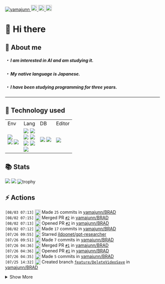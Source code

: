 <p align="left">
  <a href="https://github.com/yamajunn/yamajunn/">
    <img src="https://komarev.com/ghpvc/?username=yamajunn" alt="yamajunn" />
  </a>
  <a href="https://github.com/yamajunn">
    <img height="20" src="https://img.shields.io/github/followers/yamajunn?label=follow&logo=github&style=flat" />
  </a>
  <a href="http://qiita.com/amiton1115">
    <img height="20" src="https://qiita-badge.apiapi.app/s/amiton1115/posts.svg" />
  </a>
  <//qiita.com/amiton1115">
    <img height="20" src="https://qiita-badge.apiapi.app/s/amiton1115/contributions.svg" />
  </a>
</p>
  
# 👋 Hi there

## 📝 About me
##### ・ I am interested in AI and am studying it.
  
##### ・ My native language is Japanese.
  
##### ・ I have been studying programming for three years.
  
---
## 🔧 Technology used

<table>
  <tr>
    <td>Env</td>
    <td>Lang</td>
    <td>DB</td>
    <td>Editor</td>
  </tr>
  <tr>
    <td>
      <img src="https://img.shields.io/badge/-Docker-EEE.svg?logo=docker&style=flat">
      <br>
      <img src="https://img.shields.io/badge/-shell-555.svg?logo=shell&style=flat">
      <img src="https://img.shields.io/badge/-zsh-555.svg?logo=&style=flat">
    </td>
    <td>
      <img src="https://img.shields.io/badge/-HTML5-333.svg?logo=html5&style=flat">
      <img src="https://img.shields.io/badge/-CSS3-1572B6.svg?logo=css3&style=flat">
      <br>
      <img src="https://img.shields.io/badge/-TypeScript-555.svg?logo=typescript&style=flat">
      <img src="https://img.shields.io/badge/-React-555.svg?logo=react&style=flat">
      <br>
      <img src="https://img.shields.io/badge/-Python-F9DC3E.svg?logo=python&style=flat">
      <img src="https://img.shields.io/badge/-pandas-%23150458.svg?logo=pandas&style=flat">
      <br>
      <img src="https://img.shields.io/badge/-Java-F80000.svg?logo=&style=flat">
    </td>
    <td>
      <img src="https://img.shields.io/badge/sqlite-%2307405e.svg?logo=sqlite&style=flat">
      <img src="https://img.shields.io/badge/-MySQL-000000.svg?logo=mysql&style=flat">
    </td>
    <td>
      <img src="https://img.shields.io/badge/-Vim-019733.svg?logo=vim&style=flat">
    </td>
  </tr>
</table>
  
## 📚 Stats
![](http://github-profile-summary-cards.vercel.app/api/cards/most-commit-language?username=yamajunn&theme=apprentice)
![](http://github-profile-summary-cards.vercel.app/api/cards/productive-time?username=yamajunn&theme=apprentice&utcOffset=9)
![trophy](https://github-profile-trophy.vercel.app/?username=yamajunn&theme=discord&margin-w=15&no-bg=true&column=6&no-frame=true&rank=-?)

## ⚡️ Actions
  <!--START_SECTION:activity-->
`[08/03 07:13]` <img alt="📝" src="https://github.com/cheesits456/github-activity-readme/raw/master/icons/commit.png" align="top" height="18"> Made `25` commits in [yamajunn/BRAD](https://github.com/yamajunn/BRAD)  
`[08/02 07:15]` <img alt="🎉" src="https://github.com/cheesits456/github-activity-readme/raw/master/icons/merge.png" align="top" height="18"> Merged PR [`#2`](https://github.com//yamajunn/BRAD/pull/2 'Feature/delete video save') in [yamajunn/BRAD](https://github.com/yamajunn/BRAD)  
`[08/02 07:13]` <img alt="✅" src="https://github.com/cheesits456/github-activity-readme/raw/master/icons/pr-open.png" align="top" height="18"> Opened PR [`#2`](https://github.com//yamajunn/BRAD/pull/2 'Feature/delete video save') in [yamajunn/BRAD](https://github.com/yamajunn/BRAD)  
`[08/02 07:12]` <img alt="📝" src="https://github.com/cheesits456/github-activity-readme/raw/master/icons/commit.png" align="top" height="18"> Made `17` commits in [yamajunn/BRAD](https://github.com/yamajunn/BRAD)  
`[07/26 09:55]` <img alt="⭐" src="https://github.com/cheesits456/github-activity-readme/raw/master/icons/star.png" align="top" height="18"> Starred [ildoonet/gpt-researcher](https://github.com/ildoonet/gpt-researcher)  
`[07/26 09:51]` <img alt="📝" src="https://github.com/cheesits456/github-activity-readme/raw/master/icons/commit.png" align="top" height="18"> Made `7` commits in [yamajunn/BRAD](https://github.com/yamajunn/BRAD)  
`[07/26 04:36]` <img alt="🎉" src="https://github.com/cheesits456/github-activity-readme/raw/master/icons/merge.png" align="top" height="18"> Merged PR [`#1`](https://github.com//yamajunn/BRAD/pull/1 'Feature/delete video save') in [yamajunn/BRAD](https://github.com/yamajunn/BRAD)  
`[07/26 04:36]` <img alt="✅" src="https://github.com/cheesits456/github-activity-readme/raw/master/icons/pr-open.png" align="top" height="18"> Opened PR [`#1`](https://github.com//yamajunn/BRAD/pull/1 'Feature/delete video save') in [yamajunn/BRAD](https://github.com/yamajunn/BRAD)  
`[07/26 04:35]` <img alt="📝" src="https://github.com/cheesits456/github-activity-readme/raw/master/icons/commit.png" align="top" height="18"> Made `5` commits in [yamajunn/BRAD](https://github.com/yamajunn/BRAD)  
`[07/25 14:32]` <img alt="📂" src="https://github.com/cheesits456/github-activity-readme/raw/master/icons/create-branch.png" align="top" height="18"> Created branch [`feature/DeleteVideoSave`](https://github.com/yamajunn/BRAD/tree/feature/DeleteVideoSave) in [yamajunn/BRAD](https://github.com/yamajunn/BRAD)  

<details><summary>Show More</summary>

`[07/25 13:52]` <img alt="📝" src="https://github.com/cheesits456/github-activity-readme/raw/master/icons/commit.png" align="top" height="18"> Made `21` commits in [yamajunn/BRAD](https://github.com/yamajunn/BRAD)  
`[07/20 01:41]` <img alt="📝" src="https://github.com/cheesits456/github-activity-readme/raw/master/icons/commit.png" align="top" height="18"> Made `1` commit in [yamajunn/yamajunn](https://github.com/yamajunn/yamajunn)  
`[07/19 06:15]` <img alt="📝" src="https://github.com/cheesits456/github-activity-readme/raw/master/icons/commit.png" align="top" height="18"> Made `1` commit in [yamajunn/StringMath](https://github.com/yamajunn/StringMath)  
`[07/19 06:01]` <img alt="⭐" src="https://github.com/cheesits456/github-activity-readme/raw/master/icons/star.png" align="top" height="18"> Starred [deeprajsinghsisodiya/Flutter-Dev-Discord-Tips-Tricks.](https://github.com/deeprajsinghsisodiya/Flutter-Dev-Discord-Tips-Tricks.)  
`[07/19 06:00]` <img alt="⭐" src="https://github.com/cheesits456/github-activity-readme/raw/master/icons/star.png" align="top" height="18"> Starred [CG-AA/Wool](https://github.com/CG-AA/Wool)  
`[07/19 05:56]` <img alt="⭐" src="https://github.com/cheesits456/github-activity-readme/raw/master/icons/star.png" align="top" height="18"> Starred [Mekasniz/Discord-Raider](https://github.com/Mekasniz/Discord-Raider)  
`[07/19 02:56]` <img alt="📝" src="https://github.com/cheesits456/github-activity-readme/raw/master/icons/commit.png" align="top" height="18"> Made `7` commits in [yamajunn/yamajunn](https://github.com/yamajunn/yamajunn)  
`[07/19 02:15]` <img alt="✅" src="https://github.com/cheesits456/github-activity-readme/raw/master/icons/pr-open.png" align="top" height="18"> Opened PR [`#5`](https://github.com//yufukui-m/vanxxx-server/pull/5 'yamazaki test') in [yufukui-m/vanxxx-server](https://github.com/yufukui-m/vanxxx-server)  
`[07/19 02:15]` <img alt="📝" src="https://github.com/cheesits456/github-activity-readme/raw/master/icons/commit.png" align="top" height="18"> Made `1` commit in [yufukui-m/vanxxx-server](https://github.com/yufukui-m/vanxxx-server)  
`[07/19 02:14]` <img alt="📂" src="https://github.com/cheesits456/github-activity-readme/raw/master/icons/create-branch.png" align="top" height="18"> Created branch [`yamazaki-test`](https://github.com/yufukui-m/vanxxx-server/tree/yamazaki-test) in [yufukui-m/vanxxx-server](https://github.com/yufukui-m/vanxxx-server)  
`[07/19 02:10]` <img alt="📝" src="https://github.com/cheesits456/github-activity-readme/raw/master/icons/commit.png" align="top" height="18"> Made `11` commits in [yamajunn/yamajunn](https://github.com/yamajunn/yamajunn)  
`[07/18 08:37]` <img alt="📝" src="https://github.com/cheesits456/github-activity-readme/raw/master/icons/commit.png" align="top" height="18"> Made `3` commits in [yamajunn/StringMath](https://github.com/yamajunn/StringMath)  
`[07/18 08:20]` <img alt="⭐" src="https://github.com/cheesits456/github-activity-readme/raw/master/icons/star.png" align="top" height="18"> Starred [yamajunn/BRAD](https://github.com/yamajunn/BRAD)  
`[07/18 08:20]` <img alt="⭐" src="https://github.com/cheesits456/github-activity-readme/raw/master/icons/star.png" align="top" height="18"> Starred [yamajunn/BRAD](https://github.com/yamajunn/BRAD)  
`[07/18 08:20]` <img alt="⭐" src="https://github.com/cheesits456/github-activity-readme/raw/master/icons/star.png" align="top" height="18"> Starred [yamajunn/BRAD](https://github.com/yamajunn/BRAD)  
`[07/18 08:07]` <img alt="📝" src="https://github.com/cheesits456/github-activity-readme/raw/master/icons/commit.png" align="top" height="18"> Made `4` commits in [yamajunn/IRAD](https://github.com/yamajunn/IRAD)  
`[07/18 04:02]` <img alt="📝" src="https://github.com/cheesits456/github-activity-readme/raw/master/icons/commit.png" align="top" height="18"> Made `3` commits in [yamajunn/yamajunn](https://github.com/yamajunn/yamajunn)  
`[07/17 10:56]` <img alt="📝" src="https://github.com/cheesits456/github-activity-readme/raw/master/icons/commit.png" align="top" height="18"> Made `7` commits in [yamajunn/IRAD](https://github.com/yamajunn/IRAD)  
`[07/14 06:35]` <img alt="⭐" src="https://github.com/cheesits456/github-activity-readme/raw/master/icons/star.png" align="top" height="18"> Starred [sp614x/optifine](https://github.com/sp614x/optifine)  
`[07/13 02:49]` <img alt="⭐" src="https://github.com/cheesits456/github-activity-readme/raw/master/icons/star.png" align="top" height="18"> Starred [lszomoru/winget-pkgs](https://github.com/lszomoru/winget-pkgs)  
`[07/13 02:47]` <img alt="⭐" src="https://github.com/cheesits456/github-activity-readme/raw/master/icons/star.png" align="top" height="18"> Starred [microsoft/vscode](https://github.com/microsoft/vscode)  
`[07/13 02:47]` <img alt="⭐" src="https://github.com/cheesits456/github-activity-readme/raw/master/icons/star.png" align="top" height="18"> Starred [microsoft/AI](https://github.com/microsoft/AI)  
`[07/12 04:21]` <img alt="📝" src="https://github.com/cheesits456/github-activity-readme/raw/master/icons/commit.png" align="top" height="18"> Made `1` commit in [yamajunn/yamajunn](https://github.com/yamajunn/yamajunn)  
`[07/12 03:21]` <img alt="📝" src="https://github.com/cheesits456/github-activity-readme/raw/master/icons/commit.png" align="top" height="18"> Made `1` commit in [yamajunn/StringMath](https://github.com/yamajunn/StringMath)  
`[07/12 03:16]` <img alt="📝" src="https://github.com/cheesits456/github-activity-readme/raw/master/icons/commit.png" align="top" height="18"> Made `2` commits in [yamajunn/IRAD](https://github.com/yamajunn/IRAD)  
`[07/09 07:20]` <img alt="📝" src="https://github.com/cheesits456/github-activity-readme/raw/master/icons/commit.png" align="top" height="18"> Made `1` commit in [yamajunn/StringMath](https://github.com/yamajunn/StringMath)  
`[07/09 06:48]` <img alt="📂" src="https://github.com/cheesits456/github-activity-readme/raw/master/icons/create-branch.png" align="top" height="18"> Created branch [`main`](https://github.com/yamajunn/StringMath/tree/main) in [yamajunn/StringMath](https://github.com/yamajunn/StringMath)  
`[07/09 06:47]` <img alt="➕" src="https://github.com/cheesits456/github-activity-readme/raw/master/icons/create-repo.png" align="top" height="18"> Created repository [yamajunn/StringMath](https://github.com/yamajunn/StringMath)  
`[07/09 06:22]` <img alt="📝" src="https://github.com/cheesits456/github-activity-readme/raw/master/icons/commit.png" align="top" height="18"> Made `4` commits in [yamajunn/IRAD](https://github.com/yamajunn/IRAD)  
`[07/03 10:49]` <img alt="📝" src="https://github.com/cheesits456/github-activity-readme/raw/master/icons/commit.png" align="top" height="18"> Made `2` commits in [yamajunn/Hypixel_Discord_Bot](https://github.com/yamajunn/Hypixel_Discord_Bot)  
`[07/02 17:26]` <img alt="📝" src="https://github.com/cheesits456/github-activity-readme/raw/master/icons/commit.png" align="top" height="18"> Made `1` commit in [yamajunn/Hypixel_Antico_Overlay](https://github.com/yamajunn/Hypixel_Antico_Overlay)  
`[07/02 11:53]` <img alt="📝" src="https://github.com/cheesits456/github-activity-readme/raw/master/icons/commit.png" align="top" height="18"> Made `3` commits in [yamajunn/yamajunn](https://github.com/yamajunn/yamajunn)  
`[07/02 09:07]` <img alt="📝" src="https://github.com/cheesits456/github-activity-readme/raw/master/icons/commit.png" align="top" height="18"> Made `1` commit in [yamajunn/IRAD](https://github.com/yamajunn/IRAD)  
`[07/02 07:47]` <img alt="⭐" src="https://github.com/cheesits456/github-activity-readme/raw/master/icons/star.png" align="top" height="18"> Starred [minerllabs/minerl](https://github.com/minerllabs/minerl)  
`[06/30 11:48]` <img alt="📝" src="https://github.com/cheesits456/github-activity-readme/raw/master/icons/commit.png" align="top" height="18"> Made `2` commits in [yamajunn/IRAD](https://github.com/yamajunn/IRAD)  
`[06/30 09:36]` <img alt="⭐" src="https://github.com/cheesits456/github-activity-readme/raw/master/icons/star.png" align="top" height="18"> Starred [WongKinYiu/yolov9](https://github.com/WongKinYiu/yolov9)  
`[06/29 03:06]` <img alt="📝" src="https://github.com/cheesits456/github-activity-readme/raw/master/icons/commit.png" align="top" height="18"> Made `1` commit in [yamajunn/IRAD](https://github.com/yamajunn/IRAD)  
`[06/28 02:56]` <img alt="⭐" src="https://github.com/cheesits456/github-activity-readme/raw/master/icons/star.png" align="top" height="18"> Starred [tankalxat34/ai-minecraft-bot](https://github.com/tankalxat34/ai-minecraft-bot)  
`[06/28 02:55]` <img alt="⭐" src="https://github.com/cheesits456/github-activity-readme/raw/master/icons/star.png" align="top" height="18"> Starred [Niels-NTG/GDMC2024](https://github.com/Niels-NTG/GDMC2024)  
`[06/28 02:55]` <img alt="⭐" src="https://github.com/cheesits456/github-activity-readme/raw/master/icons/star.png" align="top" height="18"> Starred [NextDevv/AutoMod](https://github.com/NextDevv/AutoMod)  
`[06/28 02:54]` <img alt="⭐" src="https://github.com/cheesits456/github-activity-readme/raw/master/icons/star.png" align="top" height="18"> Starred [HaHaWTH/AdvancedSensitiveWords](https://github.com/HaHaWTH/AdvancedSensitiveWords)  
`[06/28 02:54]` <img alt="⭐" src="https://github.com/cheesits456/github-activity-readme/raw/master/icons/star.png" align="top" height="18"> Starred [sussylol/Air](https://github.com/sussylol/Air)  
`[06/27 14:16]` <img alt="📝" src="https://github.com/cheesits456/github-activity-readme/raw/master/icons/commit.png" align="top" height="18"> Made `1` commit in [yamajunn/IRAD](https://github.com/yamajunn/IRAD)  
`[06/27 10:14]` <img alt="⭐" src="https://github.com/cheesits456/github-activity-readme/raw/master/icons/star.png" align="top" height="18"> Starred [yamajunn/IRAD](https://github.com/yamajunn/IRAD)  
`[06/27 09:35]` <img alt="📝" src="https://github.com/cheesits456/github-activity-readme/raw/master/icons/commit.png" align="top" height="18"> Made `3` commits in [yamajunn/IRAD](https://github.com/yamajunn/IRAD)  
`[06/26 10:13]` <img alt="📝" src="https://github.com/cheesits456/github-activity-readme/raw/master/icons/commit.png" align="top" height="18"> Made `2` commits in [yamajunn/IRAD](https://github.com/yamajunn/IRAD)  
`[06/26 09:56]` <img alt="⭐" src="https://github.com/cheesits456/github-activity-readme/raw/master/icons/star.png" align="top" height="18"> Starred [badfalcon/SkinEditor](https://github.com/badfalcon/SkinEditor)  
`[06/26 09:56]` <img alt="⭐" src="https://github.com/cheesits456/github-activity-readme/raw/master/icons/star.png" align="top" height="18"> Starred [iNKORE-NET/MCSkinn](https://github.com/iNKORE-NET/MCSkinn)  
`[06/26 09:56]` <img alt="⭐" src="https://github.com/cheesits456/github-activity-readme/raw/master/icons/star.png" align="top" height="18"> Starred [KareemMAX/Minecraft-Skiner](https://github.com/KareemMAX/Minecraft-Skiner)  
`[06/26 09:54]` <img alt="⭐" src="https://github.com/cheesits456/github-activity-readme/raw/master/icons/star.png" align="top" height="18"> Starred [modelscope/DiffSynth-Studio](https://github.com/modelscope/DiffSynth-Studio)  
`[06/26 09:51]` <img alt="📝" src="https://github.com/cheesits456/github-activity-readme/raw/master/icons/commit.png" align="top" height="18"> Made `1` commit in [yamajunn/Hypixel_Get_Status](https://github.com/yamajunn/Hypixel_Get_Status)  
`[06/26 09:49]` <img alt="📝" src="https://github.com/cheesits456/github-activity-readme/raw/master/icons/commit.png" align="top" height="18"> Made `5` commits in <span title="Private Repo">`🔒yamajunn/Hypixel_API`</span>  
`[06/26 09:46]` <img alt="📝" src="https://github.com/cheesits456/github-activity-readme/raw/master/icons/commit.png" align="top" height="18"> Made `6` commits in <span title="Private Repo">`🔒yamajunn/Hypixel_Data`</span>  
`[06/26 09:41]` <img alt="📝" src="https://github.com/cheesits456/github-activity-readme/raw/master/icons/commit.png" align="top" height="18"> Made `3` commits in <span title="Private Repo">`🔒yamajunn/Hypixel_API`</span>  
`[06/26 09:31]` <img alt="📝" src="https://github.com/cheesits456/github-activity-readme/raw/master/icons/commit.png" align="top" height="18"> Made `2` commits in [yamajunn/yamajunn](https://github.com/yamajunn/yamajunn)  
`[06/26 08:02]` <img alt="📝" src="https://github.com/cheesits456/github-activity-readme/raw/master/icons/commit.png" align="top" height="18"> Made `15` commits in [yamajunn/IRAD](https://github.com/yamajunn/IRAD)  
`[06/21 06:46]` <img alt="📝" src="https://github.com/cheesits456/github-activity-readme/raw/master/icons/commit.png" align="top" height="18"> Made `1` commit in [yamajunn/Hypixel_Antico_Overlay](https://github.com/yamajunn/Hypixel_Antico_Overlay)  
`[06/21 02:57]` <img alt="📝" src="https://github.com/cheesits456/github-activity-readme/raw/master/icons/commit.png" align="top" height="18"> Made `9` commits in [yamajunn/IRAD](https://github.com/yamajunn/IRAD)  
`[06/17 05:39]` <img alt="📂" src="https://github.com/cheesits456/github-activity-readme/raw/master/icons/create-branch.png" align="top" height="18"> Created branch [`main`](https://github.com/yamajunn/IRAD/tree/main) in [yamajunn/IRAD](https://github.com/yamajunn/IRAD)  
`[06/17 05:35]` <img alt="➕" src="https://github.com/cheesits456/github-activity-readme/raw/master/icons/create-repo.png" align="top" height="18"> Created repository [yamajunn/IRAD](https://github.com/yamajunn/IRAD)  
`[06/17 03:17]` <img alt="📝" src="https://github.com/cheesits456/github-activity-readme/raw/master/icons/commit.png" align="top" height="18"> Made `1` commit in [yamajunn/DQN](https://github.com/yamajunn/DQN)  
`[06/14 02:18]` <img alt="📝" src="https://github.com/cheesits456/github-activity-readme/raw/master/icons/commit.png" align="top" height="18"> Made `2` commits in [yamajunn/AnticoOverlay](https://github.com/yamajunn/AnticoOverlay)  
`[06/13 10:12]` <img alt="📝" src="https://github.com/cheesits456/github-activity-readme/raw/master/icons/commit.png" align="top" height="18"> Made `21` commits in [yamajunn/yamajunn](https://github.com/yamajunn/yamajunn)  
`[06/13 03:11]` <img alt="➕" src="https://github.com/cheesits456/github-activity-readme/raw/master/icons/create-repo.png" align="top" height="18"> Created repository [yamajunn/yamajunn](https://github.com/yamajunn/yamajunn)  
`[06/13 03:11]` <img alt="📂" src="https://github.com/cheesits456/github-activity-readme/raw/master/icons/create-branch.png" align="top" height="18"> Created branch [`main`](https://github.com/yamajunn/yamajunn/tree/main) in [yamajunn/yamajunn](https://github.com/yamajunn/yamajunn)  
`[06/13 03:09]` <img alt="➕" src="https://github.com/cheesits456/github-activity-readme/raw/master/icons/create-repo.png" align="top" height="18"> Created repository [yamajunn/yamajunn](https://github.com/yamajunn/yamajunn)  
`[06/08 00:33]` <img alt="📝" src="https://github.com/cheesits456/github-activity-readme/raw/master/icons/commit.png" align="top" height="18"> Made `3` commits in [yamajunn/DQN](https://github.com/yamajunn/DQN)  
`[05/28 15:41]` <img alt="📝" src="https://github.com/cheesits456/github-activity-readme/raw/master/icons/commit.png" align="top" height="18"> Made `1` commit in [yamajunn/HypixelGameStatus](https://github.com/yamajunn/HypixelGameStatus)  
`[05/28 06:28]` <img alt="📝" src="https://github.com/cheesits456/github-activity-readme/raw/master/icons/commit.png" align="top" height="18"> Made `1` commit in [yamajunn/PongAI](https://github.com/yamajunn/PongAI)  
`[05/20 14:28]` <img alt="📝" src="https://github.com/cheesits456/github-activity-readme/raw/master/icons/commit.png" align="top" height="18"> Made `10` commits in [yamajunn/overlay](https://github.com/yamajunn/overlay)  
`[05/13 09:38]` <img alt="📝" src="https://github.com/cheesits456/github-activity-readme/raw/master/icons/commit.png" align="top" height="18"> Made `2` commits in <span title="Private Repo">`🔒yamajunn/HypixelGameStatus`</span>  
`[05/13 09:35]` <img alt="📝" src="https://github.com/cheesits456/github-activity-readme/raw/master/icons/commit.png" align="top" height="18"> Made `9` commits in [yamajunn/overlay](https://github.com/yamajunn/overlay)  
`[05/12 12:55]` <img alt="📂" src="https://github.com/cheesits456/github-activity-readme/raw/master/icons/create-branch.png" align="top" height="18"> Created branch [`main`](https://github.com/yamajunn/DQN/tree/main) in [yamajunn/DQN](https://github.com/yamajunn/DQN)  
`[05/12 12:55]` <img alt="➕" src="https://github.com/cheesits456/github-activity-readme/raw/master/icons/create-repo.png" align="top" height="18"> Created repository [yamajunn/DQN](https://github.com/yamajunn/DQN)  
`[05/11 11:22]` <img alt="📝" src="https://github.com/cheesits456/github-activity-readme/raw/master/icons/commit.png" align="top" height="18"> Made `3` commits in <span title="Private Repo">`🔒yamajunn/overlay`</span>  
`[05/06 07:16]` <img alt="📝" src="https://github.com/cheesits456/github-activity-readme/raw/master/icons/commit.png" align="top" height="18"> Made `1` commit in <span title="Private Repo">`🔒yamajunn/HypixelGameStatus`</span>  
`[05/06 06:37]` <img alt="📝" src="https://github.com/cheesits456/github-activity-readme/raw/master/icons/commit.png" align="top" height="18"> Made `1` commit in <span title="Private Repo">`🔒yamajunn/overlay`</span>  
`[05/06 06:37]` <img alt="📝" src="https://github.com/cheesits456/github-activity-readme/raw/master/icons/commit.png" align="top" height="18"> Made `1` commit in <span title="Private Repo">`🔒yamajunn/HypixelGameStatus`</span>  

</details>
<!--END_SECTION:activity-->
